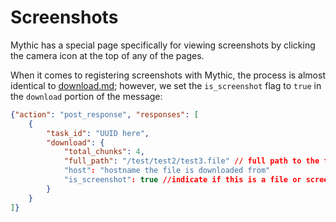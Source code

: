 # Screenshots

Mythic has a special page specifically for viewing screenshots by clicking the camera icon at the top of any of the pages.&#x20;

When it comes to registering screenshots with Mythic, the process is almost identical to  [download.md](download.md "mention"); however, we set the `is_screenshot` flag to `true` in the `download` portion of the message:

```json
{"action": "post_response", "responses": [
    {
        "task_id": "UUID here",
        "download": {
            "total_chunks": 4, 
            "full_path": "/test/test2/test3.file" // full path to the file downloaded
            "host": "hostname the file is downloaded from"
            "is_screenshot": true //indicate if this is a file or screenshot
        }
    }
]}
```

